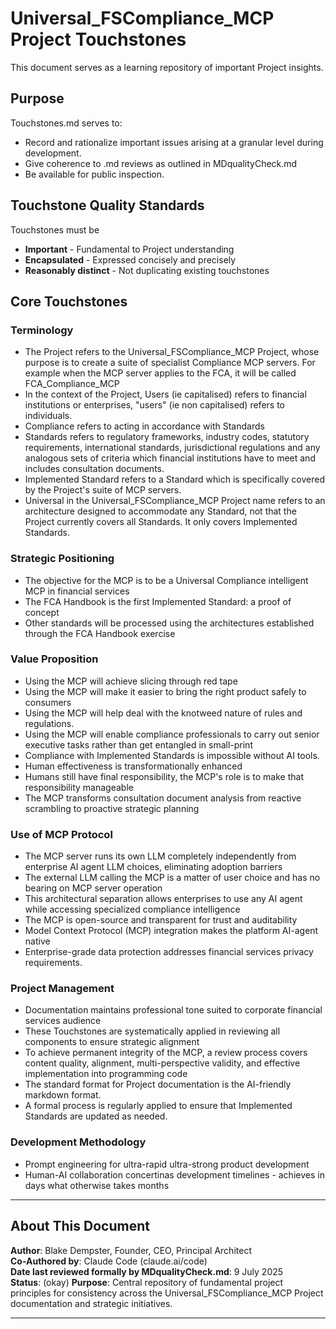 # Universal_FSCompliance_MCP Project Touchstones

This document serves as a learning repository of important Project insights.

## Purpose

Touchstones.md serves to:
- Record and rationalize important issues arising at a granular level during development.
- Give coherence to .md reviews as outlined in MDqualityCheck.md
- Be available for public inspection.

## Touchstone Quality Standards

Touchstones must be
- **Important** - Fundamental to Project understanding
- **Encapsulated** - Expressed concisely and precisely
- **Reasonably distinct** - Not duplicating existing touchstones

## Core Touchstones

### Terminology

- The Project refers to the Universal_FSCompliance_MCP Project, whose purpose is to create a suite of specialist Compliance MCP servers. For example when the MCP server applies to the FCA, it will be called FCA_Compliance_MCP
- In the context of the Project, Users (ie capitalised) refers to financial institutions or enterprises, "users" (ie non capitalised) refers to individuals.
- Compliance refers to acting in accordance with Standards
- Standards refers to regulatory frameworks, industry codes, statutory requirements, international standards, jurisdictional regulations and any analogous sets of criteria which financial institutions have to meet and includes consultation documents.
- Implemented Standard refers to a Standard which is specifically covered by the Project's suite of MCP servers.
- Universal in the Universal_FSCompliance_MCP Project name refers to an architecture designed to accommodate any Standard, not that the Project currently covers all Standards. It only covers Implemented Standards.

### Strategic Positioning
- The objective for the MCP is to be a Universal Compliance intelligent MCP in financial services
- The FCA Handbook is the first Implemented Standard: a proof of concept
- Other standards will be processed using the architectures established through the FCA Handbook exercise

### Value Proposition  
- Using the MCP will achieve slicing through red tape
- Using the MCP will make it easier to bring the right product safely to consumers
- Using the MCP will help deal with the knotweed nature of rules and regulations.
- Using the MCP will enable compliance professionals to carry out senior executive tasks rather than get entangled in small-print
- Compliance with Implemented Standards is impossible without AI tools.
- Human effectiveness is transformationally enhanced
- Humans still have final responsibility, the MCP's role is to make that responsibility manageable
- The MCP transforms consultation document analysis from reactive scrambling to proactive strategic planning
  
### Use of MCP Protocol
- The MCP server runs its own LLM completely independently from enterprise AI agent LLM choices, eliminating adoption barriers
- The external LLM calling the MCP is a matter of user choice and has no bearing on MCP server operation
- This architectural separation allows enterprises to use any AI agent while accessing specialized compliance intelligence
- The MCP is open-source and transparent for trust and auditability
- Model Context Protocol (MCP) integration makes the platform AI-agent native
- Enterprise-grade data protection addresses financial services privacy requirements.

### Project Management
- Documentation maintains professional tone suited to corporate financial services audience
- These Touchstones are systematically applied in reviewing all components to ensure strategic alignment
- To achieve permanent integrity of the MCP, a review process covers content quality, alignment, multi-perspective validity, and effective implementation into programming code
- The standard format for Project documentation is the AI-friendly markdown format.
- A formal process is regularly applied to ensure that Implemented Standards are updated as needed.

### Development Methodology
- Prompt engineering for ultra-rapid ultra-strong product development
- Human-AI collaboration concertinas development timelines - achieves in days what otherwise takes months

---

## About This Document

**Author**: Blake Dempster, Founder, CEO, Principal Architect  
**Co-Authored by**: Claude Code (claude.ai/code)  
**Date last reviewed formally by MDqualityCheck.md**: 9 July 2025  
**Status**: (okay)
**Purpose**: Central repository of fundamental project principles for consistency across the Universal_FSCompliance_MCP Project documentation and strategic initiatives.

---